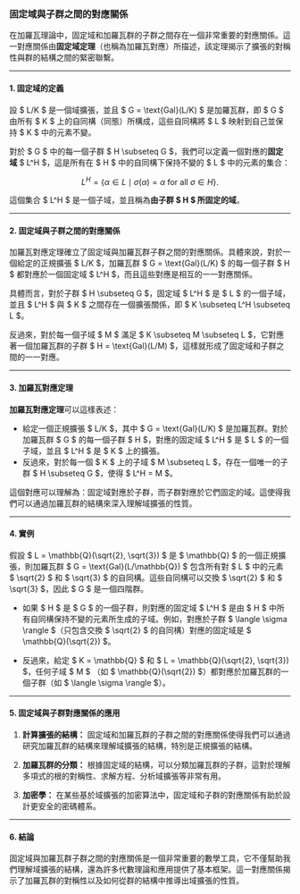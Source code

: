 ### **固定域與子群之間的對應關係**

在加羅瓦理論中，固定域和加羅瓦群的子群之間存在一個非常重要的對應關係。這一對應關係由**固定域定理**（也稱為加羅瓦對應）所描述，該定理揭示了擴張的對稱性與群的結構之間的緊密聯繫。

---

#### **1. 固定域的定義**

設 $ L/K $ 是一個域擴張，並且 $ G = \text{Gal}(L/K) $ 是加羅瓦群，即 $ G $ 由所有 $ K $ 上的自同構（同態）所構成，這些自同構將 $ L $ 映射到自己並保持 $ K $ 中的元素不變。

對於 $ G $ 中的每一個子群 $ H \subseteq G $，我們可以定義一個對應的**固定域** $ L^H $，這是所有在 $ H $ 中的自同構下保持不變的 $ L $ 中的元素的集合：

$$
L^H = \{ \alpha \in L \mid \sigma(\alpha) = \alpha \text{ for all } \sigma \in H \}.
$$

這個集合 $ L^H $ 是一個子域，並且稱為**由子群 $ H $ 所固定的域**。

---

#### **2. 固定域與子群之間的對應關係**

加羅瓦對應定理確立了固定域與加羅瓦群子群之間的對應關係。具體來說，對於一個給定的正規擴張 $ L/K $，加羅瓦群 $ G = \text{Gal}(L/K) $ 的每一個子群 $ H $ 都對應於一個固定域 $ L^H $，而且這些對應是相互的一一對應關係。

具體而言，對於子群 $ H \subseteq G $，固定域 $ L^H $ 是 $ L $ 的一個子域，並且 $ L^H $ 與 $ K $ 之間存在一個擴張關係，即 $ K \subseteq L^H \subseteq L $。

反過來，對於每一個子域 $ M $ 滿足 $ K \subseteq M \subseteq L $，它對應著一個加羅瓦群的子群 $ H = \text{Gal}(L/M) $，這樣就形成了固定域和子群之間的一一對應。

---

#### **3. 加羅瓦對應定理**

**加羅瓦對應定理**可以這樣表述：

- 給定一個正規擴張 $ L/K $，其中 $ G = \text{Gal}(L/K) $ 是加羅瓦群。對於加羅瓦群 $ G $ 的每一個子群 $ H $，對應的固定域 $ L^H $ 是 $ L $ 的一個子域，並且 $ L^H $ 是 $ K $ 上的擴張。
- 反過來，對於每一個 $ K $ 上的子域 $ M \subseteq L $，存在一個唯一的子群 $ H \subseteq G $，使得 $ L^H = M $。

這個對應可以理解為：固定域對應於子群，而子群對應於它們固定的域。這使得我們可以通過加羅瓦群的結構來深入理解域擴張的性質。

---

#### **4. 實例**

假設 $ L = \mathbb{Q}(\sqrt{2}, \sqrt{3}) $ 是 $ \mathbb{Q} $ 的一個正規擴張，則加羅瓦群 $ G = \text{Gal}(L/\mathbb{Q}) $ 包含所有對 $ L $ 中的元素 $ \sqrt{2} $ 和 $ \sqrt{3} $ 的自同構。這些自同構可以交換 $ \sqrt{2} $ 和 $ \sqrt{3} $，因此 $ G $ 是一個四階群。

- 如果 $ H $ 是 $ G $ 的一個子群，則對應的固定域 $ L^H $ 是由 $ H $ 中所有自同構保持不變的元素所生成的子域。例如，對應於子群 $ \langle \sigma \rangle $（只包含交換 $ \sqrt{2} $ 的自同構）對應的固定域是 $ \mathbb{Q}(\sqrt{2}) $。
  
- 反過來，給定 $ K = \mathbb{Q} $ 和 $ L = \mathbb{Q}(\sqrt{2}, \sqrt{3}) $，任何子域 $ M $ （如 $ \mathbb{Q}(\sqrt{2}) $）都對應於加羅瓦群的一個子群（如 $ \langle \sigma \rangle $）。

---

#### **5. 固定域與子群對應關係的應用**

1. **計算擴張的結構：** 固定域和加羅瓦群的子群之間的對應關係使得我們可以通過研究加羅瓦群的結構來理解域擴張的結構，特別是正規擴張的結構。

2. **加羅瓦群的分類：** 根據固定域的結構，可以分類加羅瓦群的子群，這對於理解多項式的根的對稱性、求解方程、分析域擴張等非常有用。

3. **加密學：** 在某些基於域擴張的加密算法中，固定域和子群的對應關係有助於設計更安全的密碼體系。

---

#### **6. 結論**

固定域與加羅瓦群子群之間的對應關係是一個非常重要的數學工具，它不僅幫助我們理解域擴張的結構，還為許多代數理論和應用提供了基本框架。這一對應關係揭示了加羅瓦群的對稱性以及如何從群的結構中推導出域擴張的性質。